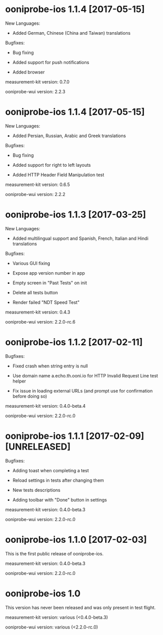 
# ooniprobe-ios 1.1.4 [2017-05-15]

New Languages:

* Added German, Chinese (China and Taiwan) translations

Bugfixes:

* Bug fixing

* Added support for push notifications

* Added browser

measurement-kit version: 0.7.0

ooniprobe-wui version: 2.2.3

# ooniprobe-ios 1.1.4 [2017-05-15]

New Languages:

* Added Persian, Russian, Arabic and Greek translations

Bugfixes:

* Bug fixing

* Added support for right to left layouts

* Added HTTP Header Field Manipulation test

measurement-kit version: 0.6.5

ooniprobe-wui version: 2.2.2

# ooniprobe-ios 1.1.3 [2017-03-25]

New Languages:

* Added multilingual support and Spanish, French, Italian and Hindi translations

Bugfixes:

* Various GUI fixing

* Expose app version number in app

* Empty screen in "Past Tests" on init

* Delete all tests button

* Render failed "NDT Speed Test" 

measurement-kit version: 0.4.3

ooniprobe-wui version: 2.2.0-rc.6

# ooniprobe-ios 1.1.2 [2017-02-11]

Bugfixes:

* Fixed crash when string entry is null

* Use domain name a.echo.th.ooni.io for HTTP Invalid Request Line test helper

* Fix issue in loading external URLs (and prompt use for confirmation before doing so)

measurement-kit version: 0.4.0-beta.4

ooniprobe-wui version: 2.2.0-rc.0

# ooniprobe-ios 1.1.1 [2017-02-09] [UNRELEASED]

Bugfixes:

* Adding toast when completing a test

* Reload settings in tests after changing them

* New tests descriptions

* Adding toolbar with "Done" button in settings

measurement-kit version: 0.4.0-beta.3

ooniprobe-wui version: 2.2.0-rc.0

# ooniprobe-ios 1.1.0 [2017-02-03]

This is the first public release of ooniprobe-ios.

measurement-kit version: 0.4.0-beta.3

ooniprobe-wui version: 2.2.0-rc.0

# ooniprobe-ios 1.0

This version has never been released and was only present in test flight.

measurement-kit version: various (<0.4.0-beta.3)

ooniprobe-wui version: various (<2.2.0-rc.0)
